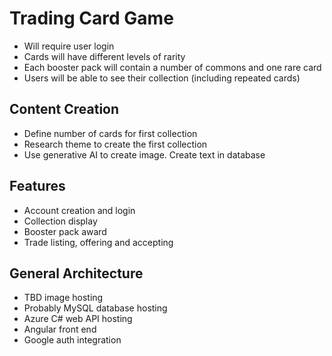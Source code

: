 # Trading Card Game

- Will require user login
- Cards will have different levels of rarity
- Each booster pack will contain a number of commons and one rare card
- Users will be able to see their collection (including repeated cards)

## Content Creation

- Define number of cards for first collection
- Research theme to create the first collection
- Use generative AI to create image. Create text in database

## Features

- Account creation and login
- Collection display
- Booster pack award
- Trade listing, offering and accepting

## General Architecture

- TBD image hosting
- Probably MySQL database hosting
- Azure C# web API hosting
- Angular front end
- Google auth integration
